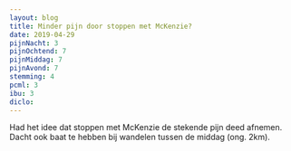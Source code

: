 ```yaml
---
layout: blog
title: Minder pijn door stoppen met McKenzie?
date: 2019-04-29
pijnNacht: 3
pijnOchtend: 7
pijnMiddag: 7
pijnAvond: 7
stemming: 4
pcml: 3
ibu: 3
diclo: 
---
```


Had het idee dat stoppen met McKenzie de stekende pijn deed afnemen. Dacht ook baat te hebben bij wandelen tussen de middag (ong. 2km).

